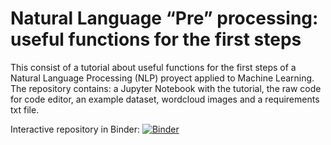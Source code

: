 # Natural Language “Pre” processing: useful functions for the first steps

This consist of a tutorial about useful functions for the first steps of a Natural Language Processing (NLP) proyect applied to Machine Learning.
The repository contains: a Jupyter Notebook with the tutorial, the raw code for code editor, an example dataset, wordcloud images and a requirements txt file.

Interactive repository in Binder: 
[![Binder](https://mybinder.org/badge_logo.svg)](https://mybinder.org/v2/gh/ignaciobaldriz/nlp_functions/main?filepath=nlp_functions.ipynb)

